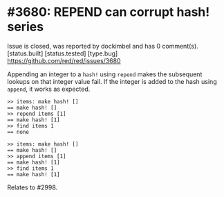 
#3680: REPEND can corrupt hash! series
================================================================================
Issue is closed, was reported by dockimbel and has 0 comment(s).
[status.built] [status.tested] [type.bug]
<https://github.com/red/red/issues/3680>

Appending an integer to a `hash!` using `repend` makes the subsequent lookups on that integer value fail. If the integer is added to the hash using `append`, it works as expected. 

```
>> items: make hash! []
== make hash! []
>> repend items [1]
== make hash! [1]
>> find items 1
== none
```
```
>> items: make hash! []
== make hash! []
>> append items [1]
== make hash! [1]
>> find items 1
== make hash! [1]
```

Relates to #2998.



